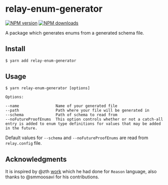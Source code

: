 # relay-enum-generator

[![NPM version](https://badgen.net/npm/v/relay-enum-generator)](https://npmjs.com/package/relay-enum-generator)
[![NPM downloads](https://badgen.net/npm/dm/relay-enum-generator)](https://npmjs.com/package/relay-enum-generator)

A package which generates enums from a generated schema file.

## Install

```bash
$ yarn add relay-enum-generator
```

## Usage

```
$ yarn relay-enum-generator [options]

Options:

--name                Name of your generated file
--path                Path where your file will be generated in
--schema              Path of schema to read from
--noFutureProofEnums  This option controls whether or not a catch-all entry is added to enum type definitions for values that may be added in the future.
```

Default values for `--schema` and `--noFutureProofEnums` are read from `relay.config` file.

## Acknowledgments

It is inspired by @zth [work](https://github.com/zth/reason-relay/blob/master/packages/reason-relay/compiler/generateSchemaAssets.js) which he had done for `Reason` language, also thanks to @smmoosavi for his contributions.

